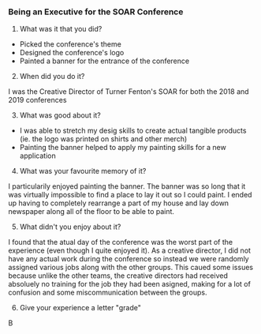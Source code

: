 ### Being an Executive for the SOAR Conference

1) What was it that you did?

- Picked the conference's theme
- Designed the conference's logo
- Painted a banner for the entrance of the conference

2) When did you do it?

I was the Creative Director of Turner Fenton's SOAR for both the 2018 and 2019 conferences

3) What was good about it?

- I was able to stretch my desig skills to create actual tangible products (ie. the logo was printed on shirts and other merch)
- Painting the banner helped to apply my painting skills for a new application

4) What was your favourite memory of it?

I particularily enjoyed painting the banner. The banner was so long that it was virtually impossible to find a place to lay it out so I could paint. I ended up having to completely rearrange a part of my house and lay down newspaper along all of the floor to be able to paint.

5) What didn't you enjoy about it?

I found that the atual day of the conference was the worst part of the experience (even though I quite enjoyed it). As a creative director, I did not have any actual work during the conference so instead we were randomly assigned various jobs along with the other groups. This caued some issues because unlike the other teams, the creative directors had received absoluely no training for the job they had been asigned, making for a lot of confusion and some miscommunication between the groups.

6) Give your experience a letter "grade"

B